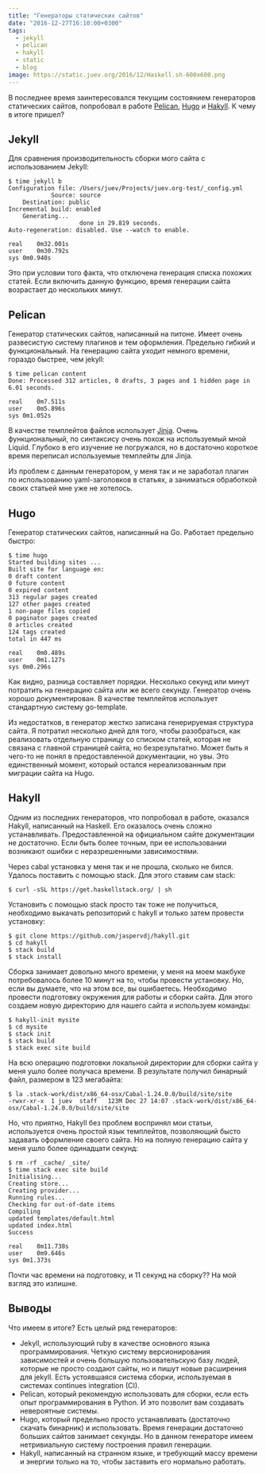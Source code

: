 ```yaml
---
title: "Генераторы статических сайтов"
date: "2016-12-27T16:10:00+0300"
tags:
  - jekyll
  - pelican
  - hakyll
  - static
  - blog
image: https://static.juev.org/2016/12/Haskell.sh-600x600.png
---
```

В последнее время заинтересовался текущим состоянием генераторов статических сайтов, попробовал в работе [Pelican](http://blog.getpelican.com "Pelican Static Site Generator"), [Hugo](http://gohugo.io "Static Website Engine") и [Hakyll](https://jaspervdj.be/hakyll/ "Static Sites on Haskell"). К чему в итоге пришел?

## Jekyll

Для сравнения производительность сборки мого сайта с использованием Jekyll:

    $ time jekyll b
    Configuration file: /Users/juev/Projects/juev.org-test/_config.yml
                Source: source
        Destination: public
    Incremental build: enabled
        Generating...
                        done in 29.819 seconds.
    Auto-regeneration: disabled. Use --watch to enable.

    real	0m32.001s
    user	0m30.792s
    sys	0m0.940s

Это при условии того факта, что отключена генерация списка похожих статей. Если включить данную функцию, время генерации сайта возрастает до нескольких минут.

## Pelican

Генератор статических сайтов, написанный на питоне. Имеет очень развесистую систему плагинов и тем оформления. Предельно гибкий и функциональный. На генерацию сайта уходит немного времени, гораздо быстрее, чем jekyll:

    $ time pelican content
    Done: Processed 312 articles, 0 drafts, 3 pages and 1 hidden page in 6.01 seconds.

    real	0m7.511s
    user	0m5.896s
    sys	0m1.052s

В качестве темплейтов файлов использует [Jinja](http://jinja.pocoo.org "Jinja2 is a full featured template engine for Python"). Очень функциональный, по синтаксису очень похож на используемый мной Liquid. Глубоко в его изучение не погружался, но в достаточно короткое время переписал используемые темплейты для Jinja.

Из проблем с данным генератором, у меня так и не заработал плагин по использованию yaml-заголовков в статьях, а заниматься обработкой своих статьей мне уже не хотелось.

## Hugo

Генератор статических сайтов, написанный на Go. Работает предельно быстро:

    $ time hugo
    Started building sites ...
    Built site for language en:
    0 draft content
    0 future content
    0 expired content
    313 regular pages created
    127 other pages created
    1 non-page files copied
    0 paginator pages created
    0 articles created
    124 tags created
    total in 447 ms

    real	0m0.489s
    user	0m1.127s
    sys	0m0.296s

Как видно, разница составляет порядки. Несколько секунд или минут потратить на генерацию сайта или же всего секунду. Генератор очень хорошо документирован. В качестве темплейтов использует стандартную систему go-template.

Из недостатков, в генератор жестко записана генерируемая структура сайта. Я потратил несколько дней для того, чтобы разобраться, как реализовать отдельную страницу со списком статей, которая не связана с главной страницей сайта, но безрезультатно. Может быть я чего-то не понял в предоставленной документации, но увы. Это единственный момент, который остался нереализованным при миграции сайта на Hugo.

## Hakyll

Одним из последних генераторов, что попробовал в работе, оказался Hakyll, написанный на Haskell. Его оказалось очень сложно устанавливать. Предоставленной на официальном сайте документации не достаточно. Если быть более точным, при ее использовании возникают ошибки с неразрешенными зависимостями.

Через cabal установка у меня так и не прошла, сколько не бился. Удалось поставить с помощью stack. Для этого ставим сам stack:

    $ curl -sSL https://get.haskellstack.org/ | sh

Установить с помощью stack просто так тоже не получиться, необходимо выкачать репозиторий с hakyll и только затем провести установку:

    $ git clone https://github.com/jaspervdj/hakyll.git
    $ cd hakyll
    $ stack build
    $ stack install

Сборка занимает довольно много времени, у меня на моем макбуке потребовалось более 10 минут на то, чтобы провести установку. Но, если вы думаете, что на этом все, вы ошибаетесь. Необходимо провести подготовку окружения для работы и сборки сайта. Для этого создаем новую директорию для нашего сайта и используем команды:

    $ hakyll-init mysite
    $ cd mysite
    $ stack init
    $ stack build
    $ stack exec site build

На всю операцию подготовки локальной директории для сборки сайта у меня ушло более получаса времени. В результате получил бинарный файл, размером в 123 мегабайта:

    $ la .stack-work/dist/x86_64-osx/Cabal-1.24.0.0/build/site/site
    -rwxr-xr-x  1 juev  staff   123M Dec 27 14:07 .stack-work/dist/x86_64-osx/Cabal-1.24.0.0/build/site/site

Но, что приятно, Hakyll без проблем воспринял мои статьи, используется очень простой язык темплейтов, позволяющий бысто задавать оформление своего сайта.
Но на полную генерацию сайта у меня ушло более одинадцати секунд:

    $ rm -rf _cache/ _site/
    $ time stack exec site build
    Initialising...
    Creating store...
    Creating provider...
    Running rules...
    Checking for out-of-date items
    Compiling
    updated templates/default.html
    updated index.html
    Success

    real	0m11.738s
    user	0m9.646s
    sys	0m1.373s

Почти час времени на подготовку, и 11 секунд на сборку?? На мой взгляд это излишне.

## Выводы

Что имеем в итоге? Есть целый ряд генераторов:

* Jekyll, использующий ruby в качестве основного языка программирования. Четкую систему версионирования зависимостей и очень большую пользовательскую базу людей, которые не просто создают сайты, но и пишут новые расширения для jekyll. Есть устоявшаяся система сборки, используемая в системах continues integration (CI).
* Pelican, который рекомендую использовать для сборки, если есть опыт программирования в Python. И это позволит вам создавать невероятные системы.
* Hugo, который предельно просто устанавливать (достаточно скачать бинарник) и использовать. Время генерации достаточно больших сайтов занимает секунды. Но в данном генераторе имеем нетривиальную систему построения правил генерации.
* Hakyll, написанный на странном языке, и требующий массу времени и энергии только на то, чтобы заставить его нормально работать.

